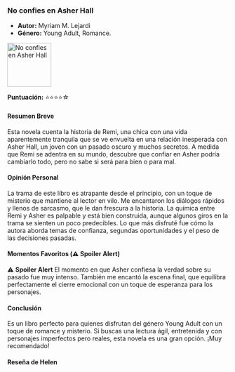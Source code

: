 ### **No confies en Asher Hall**
- **Autor:** Myriam M. Lejardi
- **Género:** Young Adult, Romance.
<img src="../Imagenes/No confies en asher hall.jpg" alt="No confies en Asher Hall" width="100" />

**Puntuación:**  ⭐⭐⭐⭐☆

#### Resumen Breve
Esta novela cuenta la historia de Remi, una chica con una vida aparentemente tranquila que se ve envuelta en una relación inesperada con Asher Hall, un joven con un pasado oscuro y muchos secretos. A medida que Remi se adentra en su mundo, descubre que confiar en Asher podría cambiarlo todo, pero no sabe si será para bien o para mal.

#### Opinión Personal
La trama de este libro es atrapante desde el principio, con un toque de misterio que mantiene al lector en vilo. Me encantaron los diálogos rápidos y llenos de sarcasmo, que le dan frescura a la historia. La química entre Remi y Asher es palpable y está bien construida, aunque algunos giros en la trama se sienten un poco predecibles. Lo que más disfruté fue cómo la autora aborda temas de confianza, segundas oportunidades y el peso de las decisiones pasadas.

#### Momentos Favoritos (⚠️ Spoiler Alert)  
⚠️ **Spoiler Alert**
El momento en que Asher confiesa la verdad sobre su pasado fue muy intenso. También me encantó la escena final, que equilibra perfectamente el cierre emocional con un toque de esperanza para los personajes.

#### Conclusión 
Es un libro perfecto para quienes disfrutan del género Young Adult con un toque de romance y misterio. Si buscas una lectura ágil, entretenida y con personajes imperfectos pero reales, esta novela es una gran opción. ¡Muy recomendado!

#### Reseña de Helen

